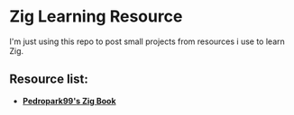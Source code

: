 # Zig Learning Resource

I'm just using this repo to post small projects from resources i use to learn Zig.

## Resource list:
  - **[Pedropark99's Zig Book](https://pedropark99.github.io/zig-book)**
